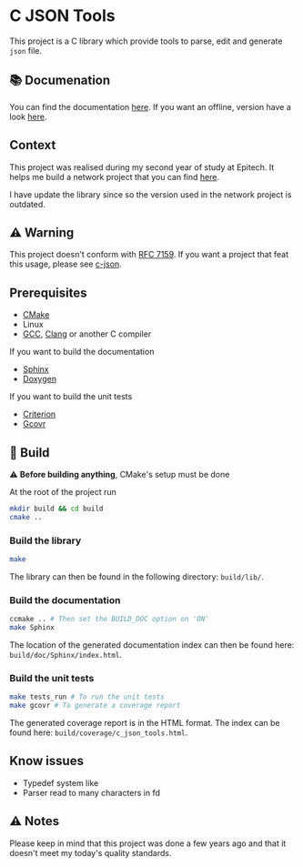 # C JSON Tools

This project is a C library which provide tools to parse, edit and generate
`json` file.

## :books: Documenation
You can find the documentation
[here](https://c-json-tools.readthedocs.io/en/latest/). If you want an offline,
version have a look
[here](https://github.com/Krapaince/c_json_tools#api-documentation--).

## Context

This project was realised during my second year of study at Epitech. It helps
me build a network project that you can find
[here](https://github.com/Zumtak/NWP_MyTeams_Epitech).

I have update the library since so the version used in the network project is
outdated.

## :warning: Warning
This project doesn't conform with [RFC 7159](https://tools.ietf.org/html/rfc7159
). If you want a project that feat this usage, please see
[c-json](https://github.com/json-c/json-c).

## Prerequisites

- [CMake](https://cmake.org)
- Linux
- [GCC](https://gcc.gnu.org/), [Clang](https://clang.llvm.org) or another C
    compiler

If you want to build the documentation
- [Sphinx](https://www.sphinx-doc.org/en/master/)
- [Doxygen](https://www.doxygen.nl/index.html)

If you want to build the unit tests
- [Criterion](https://criterion.readthedocs.io/en/master/intro.html)
- [Gcovr](https://gcovr.com/en/stable/)

## :hammer: Build

:warning: **Before building anything**, CMake's setup must be done

At the root of the project run
```bash
mkdir build && cd build
cmake ..
```

### Build the library
```bash
make
```
The library can then be found in the following directory: `build/lib/`.

### Build the documentation
```bash
ccmake .. # Then set the BUILD_DOC option on 'ON'
make Sphinx
```
The location of the generated documentation index can then be found here: `build/doc/Sphinx/index.html`.

### Build the unit tests
```bash
make tests_run # To run the unit tests
make gcovr # To generate a coverage report
```
The generated coverage report is in the HTML format. The index can be found here:
`build/coverage/c_json_tools.html`.

## Know issues
- Typedef system like
- Parser read to many characters in fd

## :warning: Notes

Please keep in mind that this project was done a few years ago and that it
doesn't meet my today's quality standards.
